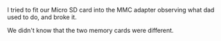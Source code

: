I tried to fit our Micro SD card into the MMC adapter observing what dad used to do, and broke it.

We didn't know that the two memory cards were different.